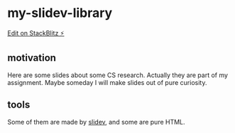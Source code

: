 # my-slidev-library

[Edit on StackBlitz ⚡️](https://stackblitz.com/edit/slidev-g84ttp)

## motivation

Here are some slides about some CS research. Actually they are part of my assignment.
Maybe someday I will make slides out of pure curiosity.

## tools

Some of them are made by [slidev](https://sli.dev), and some are pure HTML.